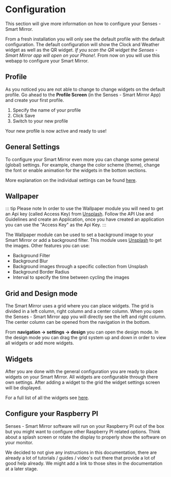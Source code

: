 # Configuration

This section will give more information on how to configure your Senses - Smart Mirror.

From a fresh installation you will only see the default profile with the default configuration. The default configuration will show the Clock and Weather widget as well as the QR widget. <em>If you scan the QR widget the Senses - Smart Mirror app will open on your Phone!</em>. From now on you will use this webapp to configure your Smart Mirror.

## Profile

<!-- TODO ADD MORE... -->

As you noticed you are not able to change to change widgets on the default profile. Go ahead to the <strong>Profile Screen</strong> (in the Senses - Smart Mirror App) and create your first profile. 

1. Specify the name of your profile
2. Click Save
3. Switch to your new profile

Your new profile is now active and ready to use!

## General Settings

To configure your Smart Mirror even more you can change some general (global) settings. For example, change the color scheme (theme), change the font or enable animation for the widgets in the bottom sections.

More explanation on the individual settings can be found [here](/guide/general-settings.md).

## Wallpaper

::: tip Please note
In order to use the Wallpaper module you will need to get an Api key (called Access Key) from [Unsplash](https://unsplash.com/developers). Follow the API Use and Guidelines and create an Application, once you have created an application you can use the "Access Key" as the Api Key.
:::

The Wallpaper module can be used to set a background image to your Smart Mirror or add a background filter. This module uses [Unsplash](https://unsplash.com/) to get the images. Other features you can use:

- Background Filter
- Background Blur
- Background images through a specific collection from Unsplash
- Background Border Radius
- Interval to specify the time between cycling the images

## Grid and Design mode

The Smart Mirror uses a grid where you can place widgets. The grid is divided in a left column, right column and a center column. When you open the Senses - Smart Mirror app you will directly see the left and right column. The center column can be opened from the navigation in the bottom.

From <strong>navigation -> settings -> design</strong> you can open the design mode. In the design mode you can drag the grid system up and down in order to view all widgets or add more widgets.

## Widgets

After you are done with the general configuration you are ready to place widgets on your Smart Mirror. All widgets are configurable through there own settings. After adding a widget to the grid the widget settings screen will be displayed. 

For a full list of all the widgets see [here](/widgets/introduction).

## Configure your Raspberry PI

Senses - Smart Mirror software will run on your Raspberry PI out of the box but you might want to configure other Raspberry PI related options. Think about a splash screen or rotate the display to properly show the software on your monitor. 

We decided to not give any instructions in this documentation, there are already a lot of tutorials / guides / video's out there that provide a lot of good help already. We might add a link to those sites in the documentation at a later stage. 